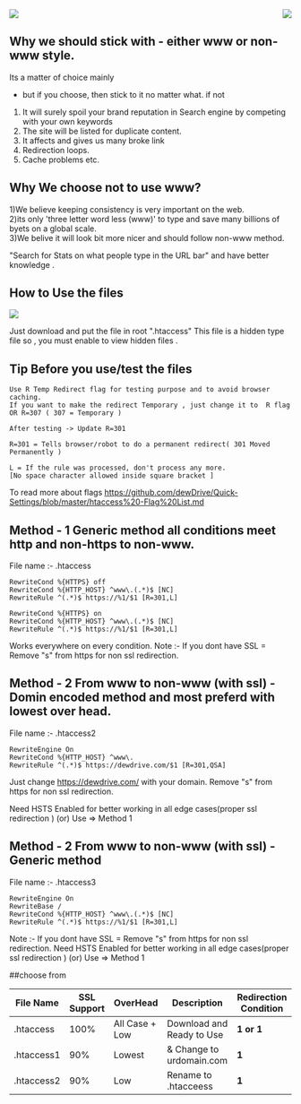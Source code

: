<img src="https://global.dewdrive.com/thegreatcompany/emblem/dew_black_logo.png" align="right" />
<img src="https://global.dewdrive.com/thegreatcompany/help/github/www-or-non-www.png" align="center" />



## Why we should stick with - either www or non-www style.
Its a matter of choice mainly 
 
 - but if you choose, then stick to it no matter what.
 if not
 
 1) It will surely spoil your brand reputation in Search engine by competing with your own keywords 
 2) The site will be listed for duplicate content.
 3) It affects and gives us many broke link
 4) Redirection loops.
 5) Cache problems etc.
 
 
## Why  We choose not to use www?

1)We believe keeping consistency is very important on the web. <br>
2)its only 'three letter word less (www)' to type and save many billions of byets on a global scale.<br>
3)We belive it will look bit more nicer and should follow non-www method. <br>




"Search for Stats on what people type in the URL bar" and have better knowledge .

## How to Use the files 

<img src="https://global.dewdrive.com/thegreatcompany/help/github/htaccess.png" align="center" />


Just download and  put the file in root ".htaccess" 
This file is a hidden type file so , you must enable to view hidden files .

## Tip Before you use/test the files 
```
Use R Temp Redirect flag for testing purpose and to avoid browser caching.
If you want to make the redirect Temporary , just change it to  R flag OR R=307 ( 307 = Temporary )

After testing -> Update R=301

R=301 = Tells browser/robot to do a permanent redirect( 301 Moved Permanently )

L = If the rule was processed, don't process any more.
[No space character allowed inside square bracket ]
```
To read more about flags 
https://github.com/dewDrive/Quick-Settings/blob/master/htaccess%20-Flag%20List.md


## Method - 1 Generic method all conditions meet http and non-https to non-www.


File name :- .htaccess
  
```
RewriteCond %{HTTPS} off
RewriteCond %{HTTP_HOST} ^www\.(.*)$ [NC]
RewriteRule ^(.*)$ https://%1/$1 [R=301,L]

RewriteCond %{HTTPS} on
RewriteCond %{HTTP_HOST} ^www\.(.*)$ [NC]
RewriteRule ^(.*)$ https://%1/$1 [R=301,L]

```
Works everywhere on every condition.
Note :- If you dont have SSL = Remove "s" from https for non ssl redirection.


 ## Method - 2 From www to non-www (with ssl) - Domin encoded method and most preferd with lowest over head.


File name :- .htaccess2
  
```
RewriteEngine On
RewriteCond %{HTTP_HOST} ^www\.
RewriteRule ^(.*)$ https://dewdrive.com/$1 [R=301,QSA]

```
Just change https://dewdrive.com/ with your domain. Remove "s" from https for non ssl redirection.

Need HSTS Enabled for better working in all edge cases(proper ssl redirection ) (or) Use => Method 1


 ## Method - 2 From www to non-www (with ssl) - Generic method 


File name :- .htaccess3
  
```
RewriteEngine On
RewriteBase /
RewriteCond %{HTTP_HOST} ^www\.(.*)$ [NC]
RewriteRule ^(.*)$ https://%1/$1 [R=301,L]
```

Note :- If you dont have SSL = Remove "s" from https for non ssl redirection.
Need HSTS Enabled for better working in all edge cases(proper ssl redirection ) (or) Use => Method 1

 

##choose from 

| File Name  | SSL Support  | OverHead          | Description               | Redirection Condition |
| ---------- |   ---------- | ----------------- | -------------             | ------------------    |
| .htaccess  |    100%      |  All Case + Low   | Download and Ready to Use |     **1 or 1**        |
| .htaccess1 |    90%       |  Lowest           | & Change to urdomain.com  |       **1**           |
| .htaccess2 |    90%       |  Low              | Rename to .htacceess      |       **1**           |

